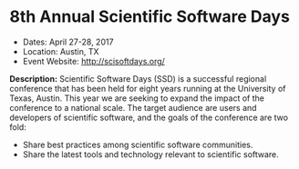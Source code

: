 
# 8th Annual Scientific Software Days

- Dates: April 27-28, 2017
- Location: Austin, TX
- Event Website: http://scisoftdays.org/

**Description:**  Scientific Software Days (SSD) is a successful regional conference that has been held for eight years running at the University of Texas, Austin. This year we are seeking to expand the impact of the conference to a national scale. The target audience are users and developers of scientific software, and the goals of the conference are two fold:
- Share best practices among scientific software communities.
- Share the latest tools and technology relevant to scientific software.

<!---
Publish: yes
Categories: planning, crosscutting
Topics: software engineering
Tags: conference
Level: 2
Prerequisites: default
Aggregate: none
--->
